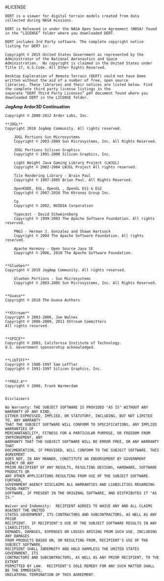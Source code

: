 #LICENSE

	DERT is a viewer for digital terrain models created from data collected during NASA missions.

	DERT is Released in under the NASA Open Source Agreement (NOSA) found in the “LICENSE” folder where you downloaded DERT.

	DERT includes 3rd Party software. The complete copyright notice listing for DERT is:

	Copyright © 2015 United States Government as represented by the Administrator of the National Aeronautics and Space
	Administration.  No copyright is claimed in the United States under Title 17, U.S.Code. All Other Rights Reserved.

	Desktop Exploration of Remote Terrain (DERT) could not have been written without the aid of a number of free, open source
	libraries. These libraries and their notices are listed below. Find the complete third party license listings in the
	separate “DERT Third Party Licenses” pdf document found where you downloaded DERT in the LICENSE folder.
 
 
**JogAmp Ardor3D Continuation**
```
Copyright © 2008-2012 Ardor Labs, Inc.
```

 
    **JOGL**
	Copyright 2010 JogAmp Community. All rights reserved.
	 
		JOGL Portions Sun Microsystems
		Copyright © 2003-2009 Sun Microsystems, Inc. All Rights Reserved.
 
		JOGL Portions Silicon Graphics
		Copyright © 1991-2000 Silicon Graphics, Inc.
 
		Light Weight Java Gaming Library Project (LWJGL)
		Copyright © 2002-2004 LWJGL Project All rights reserved.
 
		Tile Rendering Library - Brain Paul
		Copyright © 1997-2005 Brian Paul. All Rights Reserved.
 
		OpenKODE, EGL, OpenGL , OpenGL ES1 & ES2
		Copyright © 2007-2010 The Khronos Group Inc.
 
		Cg
		Copyright © 2002, NVIDIA Corporation
 
		Typecast - David Schweinsberg
		Copyright © 1999-2003 The Apache Software Foundation. All rights reserved.
 
		PNGJ - Herman J. Gonzalez and Shawn Hartsock
		Copyright © 2004 The Apache Software Foundation. All rights reserved.
 
		Apache Harmony - Open Source Java SE
		Copyright © 2006, 2010 The Apache Software Foundation.

 
	**GlueGen**
	Copyright © 2010 JogAmp Community. All rights reserved.
 
		GlueGen Portions - Sun Microsystems
		Copyright © 2003-2005 Sun Microsystems, Inc. All Rights Reserved.

 
	**Guava**
	Copyright © 2010 The Guava Authors

 
	**XStream**
	Copyright © 2003-2006, Joe Walnes
	Copyright © 2006-2009, 2011 XStream Committers
	All rights reserved.

 
	**SPICE**
	Copyright © 2003, California Institute of Technology.
	U.S. Government sponsorship acknowledged.

 
	**LibTIFF**
	Copyright © 1988-1997 Sam Leffler
	Copyright © 1991-1997 Silicon Graphics, Inc.

 
	**PROJ.4**
	Copyright © 2000, Frank Warmerdam
 

	Disclaimers

	No Warranty: THE SUBJECT SOFTWARE IS PROVIDED "AS IS" WITHOUT ANY WARRANTY OF ANY KIND,
	EITHER EXPRESSED, IMPLIED, OR STATUTORY, INCLUDING, BUT NOT LIMITED TO, ANY WARRANTY
	THAT THE SUBJECT SOFTWARE WILL CONFORM TO SPECIFICATIONS, ANY IMPLIED WARRANTIES OF
	MERCHANTABILITY, FITNESS FOR A PARTICULAR PURPOSE, OR FREEDOM FROM INFRINGEMENT, ANY
	WARRANTY THAT THE SUBJECT SOFTWARE WILL BE ERROR FREE, OR ANY WARRANTY THAT
	DOCUMENTATION, IF PROVIDED, WILL CONFORM TO THE SUBJECT SOFTWARE. THIS AGREEMENT
	DOES NOT, IN ANY MANNER, CONSTITUTE AN ENDORSEMENT BY GOVERNMENT AGENCY OR ANY
	PRIOR RECIPIENT OF ANY RESULTS, RESULTING DESIGNS, HARDWARE, SOFTWARE PRODUCTS OR
	ANY OTHER APPLICATIONS RESULTING FROM USE OF THE SUBJECT SOFTWARE.  FURTHER,
	GOVERNMENT AGENCY DISCLAIMS ALL WARRANTIES AND LIABILITIES REGARDING THIRD-PARTY
	SOFTWARE, IF PRESENT IN THE ORIGINAL SOFTWARE, AND DISTRIBUTES IT "AS IS."

	Waiver and Indemnity:  RECIPIENT AGREES TO WAIVE ANY AND ALL CLAIMS AGAINST THE UNITED
	STATES GOVERNMENT, ITS CONTRACTORS AND SUBCONTRACTORS, AS WELL AS ANY PRIOR
	RECIPIENT.  IF RECIPIENT'S USE OF THE SUBJECT SOFTWARE RESULTS IN ANY LIABILITIES,
	DEMANDS, DAMAGES, EXPENSES OR LOSSES ARISING FROM SUCH USE, INCLUDING ANY DAMAGES
	FROM PRODUCTS BASED ON, OR RESULTING FROM, RECIPIENT'S USE OF THE SUBJECT SOFTWARE,
	RECIPIENT SHALL INDEMNIFY AND HOLD HARMLESS THE UNITED STATES GOVERNMENT, ITS
	CONTRACTORS AND SUBCONTRACTORS, AS WELL AS ANY PRIOR RECIPIENT, TO THE EXTENT
	PERMITTED BY LAW.  RECIPIENT'S SOLE REMEDY FOR ANY SUCH MATTER SHALL BE THE IMMEDIATE,
	UNILATERAL TERMINATION OF THIS AGREEMENT.
